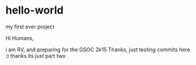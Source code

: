hello-world
===========

my first ever project

Hi Humans,

i am RV, and preparing for the GSOC 2k15
Thanks, just testing commits here :)
thanks.its just part two
